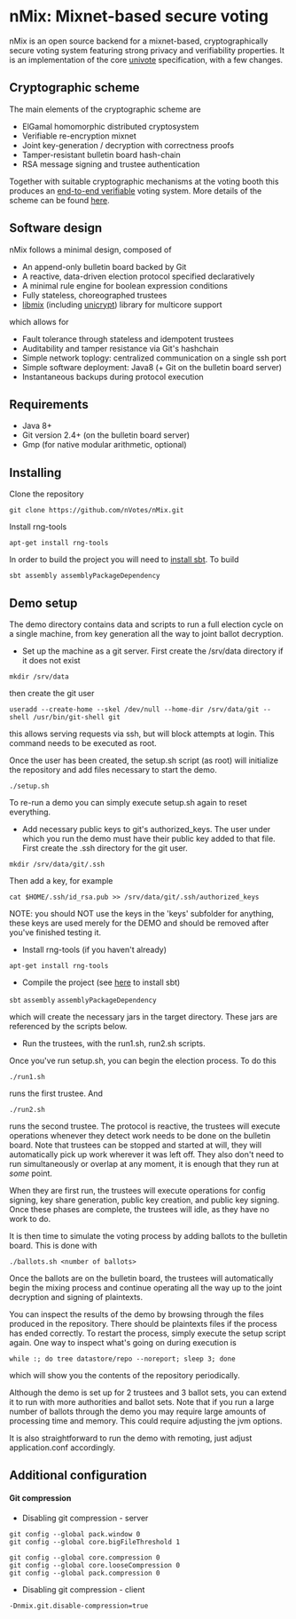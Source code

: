 # nMix: Mixnet-based secure voting

nMix is an open source backend for a mixnet-based, cryptographically secure voting system featuring strong privacy and verifiability properties. It is an implementation of the core [univote](https://e-voting.bfh.ch/projects/univote/) specification, with a few changes.

## Cryptographic scheme

The main elements of the cryptographic scheme are

* ElGamal homomorphic distributed cryptosystem
* Verifiable re-encryption mixnet
* Joint key-generation / decryption with correctness proofs
* Tamper-resistant bulletin board hash-chain
* RSA message signing and trustee authentication

Together with suitable cryptographic mechanisms at the voting booth this produces an [end-to-end verifiable](https://en.wikipedia.org/wiki/End-to-end_auditable_voting_systems) voting system. More details of the scheme can be found [here](http://davidruescas.com/?p=3651).

## Software design

nMix follows a minimal design, composed of

* An append-only bulletin board backed by Git
* A reactive, data-driven election protocol specified declaratively
* A minimal rule engine for boolean expression conditions
* Fully stateless, choreographed trustees
* [libmix](https://github.com/ruescasd/libmix) (including [unicrypt](https://github.com/bfh-evg/univote2)) library for multicore support

which allows for

* Fault tolerance through stateless and idempotent trustees
* Auditability and tamper resistance via Git's hashchain
* Simple network toplogy: centralized communication on a single ssh port
* Simple software deployment: Java8 (+ Git on the bulletin board server)
* Instantaneous backups during protocol execution

## Requirements

* Java 8+
* Git version 2.4+ (on the bulletin board server)
* Gmp (for native modular arithmetic, optional)

## Installing

Clone the repository

```git clone https://github.com/nVotes/nMix.git```

Install rng-tools

```apt-get install rng-tools```

In order to build the project you will need to [install sbt](http://www.scala-sbt.org/release/docs/Setup.html). To build

```sbt assembly assemblyPackageDependency```

## Demo setup

The demo directory contains data and scripts to run a full election cycle on a single machine,
from key generation all the way to joint ballot decryption.

* Set up the machine as a git server. First create the /srv/data directory if it does not exist

```mkdir /srv/data```

then create the git user

```useradd --create-home --skel /dev/null --home-dir /srv/data/git --shell /usr/bin/git-shell git```

this allows serving requests via ssh, but will block attempts at login. This
command needs to be executed as root.

Once the user has been created, the setup.sh script (as root) will initialize the repository
and add files necessary to start the demo.

```./setup.sh```

To re-run a demo you can simply execute setup.sh again to reset everything.

* Add necessary public keys to git's authorized_keys. The user under which
you run the demo must have their public key added to that file. First create the
.ssh directory for the git user.

```mkdir /srv/data/git/.ssh```

Then add a key, for example

```cat $HOME/.ssh/id_rsa.pub >> /srv/data/git/.ssh/authorized_keys```

NOTE: you should NOT use the keys in the 'keys' subfolder for anything,
these keys are used merely for the DEMO and should be removed after
you've finished testing it.

* Install rng-tools (if you haven't already)

```apt-get install rng-tools```

* Compile the project (see [here](http://www.scala-sbt.org/0.13/docs/Installing-sbt-on-Linux.html) to install sbt)

```sbt```
```assembly```
```assemblyPackageDependency```

which will create the necessary jars in the target directory. These jars are
referenced by the scripts below.

* Run the trustees, with the run1.sh, run2.sh scripts.

Once you've run setup.sh, you can begin the election process. To do this

```./run1.sh```

runs the first trustee. And

```./run2.sh```

runs the second trustee. The protocol is reactive, the trustees will execute operations whenever
they detect work needs to be done on the bulletin board. Note that trustees can be stopped and started
at will, they will automatically pick up work wherever it was left off. They also don't need to
run simultaneously or overlap at any moment, it is enough that they run at _some_ point.

When they are first run, the trustees will execute operations for config signing, key share generation,
public key creation, and public key signing. Once these phases are complete, the trustees will
idle, as they have no work to do.

It is then time to simulate the voting process by adding ballots to the bulletin board. This is done with

```./ballots.sh <number of ballots>```

Once the ballots are on the bulletin board, the trustees will automatically begin the mixing process
and continue operating all the way up to the joint decryption and signing of plaintexts.

You can inspect the results of the demo by browsing through the files produced in the repository.
There should be plaintexts files if the process has ended correctly. To restart the process, simply
execute the setup script again. One way to inspect what's going on during execution is

```while :; do tree datastore/repo --noreport; sleep 3; done```

which will show you the contents of the repository periodically.

Although the demo is set up for 2 trustees and 3 ballot sets, you can extend it to run with more
authorities and ballot sets. Note that if you run a large number of ballots through the demo you may
require large amounts of processing time and memory. This could require adjusting the jvm options.

It is also straightforward to run the demo with remoting, just adjust application.conf accordingly.

## Additional configuration

#### Git compression

* Disabling git compression - server

```
git config --global pack.window 0
git config --global core.bigFileThreshold 1

git config --global core.compression 0
git config --global core.looseCompression 0
git config --global pack.compression 0
```

* Disabling git compression - client

```-Dnmix.git.disable-compression=true```